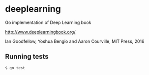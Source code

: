 # deeplearning
Go implementation of Deep Learning book

http://www.deeplearningbook.org/

Ian Goodfellow, Yoshua Bengio and Aaron Courville, MIT Press, 2016

## Running tests
`$ go test`
